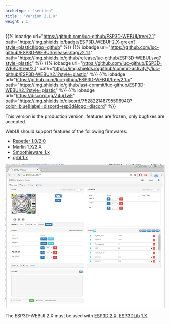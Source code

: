 ```yaml
---
archetype : "section"
title : "Version 2.1.X"
weight : 1
---
```


{{% iobadge url="https://github.com/luc-github/ESP3D-WEBUI/tree/2.1" path="https://img.shields.io/badge/ESP3D_WEBUI-2.X-green?style=plastic&logo=github" %}}
{{% iobadge url="https://github.com/luc-github/ESP3D-WEBUI/releases/tag/v2.1.1" path="https://img.shields.io/github/release/luc-github/ESP3D-WEBUI.svg?style=plastic" %}}
{{% iobadge url="https://github.com/luc-github/ESP3D-WEBUI/tree/2.1" path="https://img.shields.io/github/commit-activity/y/luc-github/ESP3D-WEBUI/2.1?style=plastic" %}}
{{% iobadge url="https://github.com/luc-github/ESP3D-WEBUI/tree/2.1.x" path="https://img.shields.io/github/last-commit/luc-github/ESP3D-WEBUI/2.1?style=plastic" %}}
{{% iobadge url="https://discord.gg/Z4ujTwE" path="https://img.shields.io/discord/752822148795596940?color=blue&label=discord-esp3d&logo=discord" %}}

This version is the production version, features are frozen, only bugfixes are accepted.

WebUI should support features of the following firmwares: 
   * [Repetier 1.0/2.0](https://www.repetier.com/documentation/repetier-firmware/)
   * [Marlin 1.X/2.X](https://marlinfw.org/)
   * [Smoothieware 1.x](https://smoothieware.org/)
   * [grbl 1.x](https://github.com/gnea/grbl) 

![image](showcase/full.png)


The ESP3D-WEBUI 2.X must be used with [ESP3D 2.X](/esp3d/v2.x/), [ESP3DLib 1.X](/esp3dlib/v1.x/).
